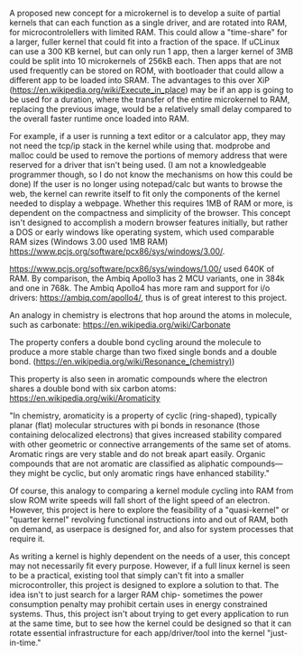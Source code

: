 A proposed new concept for a microkernel is to develop a suite of partial kernels that can each function as a single driver, and are rotated into RAM, for microcontrolellers with limited RAM. This could allow a "time-share" for a larger, fuller kernel that could fit into a fraction of the space. If uCLinux can use a 300 KB kernel, but can only run 1 app, then a larger kernel of 3MB could be split into 10 microkernels of 256kB each. Then apps that are not used frequently can be stored on ROM, with bootloader that could allow a different app to be loaded into SRAM. The advantages to this over XiP (https://en.wikipedia.org/wiki/Execute_in_place) may be if an app is going to be used for a duration, where the transfer of the entire microkernel to RAM, replacing the previous image, would be a relatively small delay compared to the overall faster runtime once loaded into RAM. 

For example, if a user is running a text editor or a calculator app, they may not need the tcp/ip stack in the kernel while using that. modprobe and malloc could be used to remove the portions of memory address that were reserved for a driver that isn't being used. (I am not a knowledgeable programmer though, so I do not know the mechanisms on how this could be done) If the user is no longer using notepad/calc but wants to browse the web, the kernel can rewrite itself to fit only the components of the kernel needed to display a webpage. Whether this requires 1MB of RAM or more, is dependent on the compactness and simplicity of the browser. This concept isn't designed to accomplish a modern browser features initially, but rather a DOS or early windows like operating system, which used comparable RAM sizes (Windows 3.00 used 1MB RAM) https://www.pcjs.org/software/pcx86/sys/windows/3.00/.

https://www.pcjs.org/software/pcx86/sys/windows/1.00/ used 640K of RAM. By comparison, the Ambiq Apollo3 has 2 MCU variants, one in 384k and one in 768k. The Ambiq Apollo4 has more ram and support for i/o drivers: https://ambiq.com/apollo4/, thus is of great interest to this project.

An analogy in chemistry is electrons that hop around the atoms in molecule, such as carbonate: https://en.wikipedia.org/wiki/Carbonate

The property confers a double bond cycling around the molecule to produce a more stable charge than two fixed single bonds and a double bond.  (https://en.wikipedia.org/wiki/Resonance_(chemistry))

This property is also seen in aromatic compounds where the electron shares a double bond with six carbon atoms: https://en.wikipedia.org/wiki/Aromaticity

"In chemistry, aromaticity is a property of cyclic (ring-shaped), typically planar (flat) molecular structures with pi bonds in resonance (those containing delocalized electrons) that gives increased stability compared with other geometric or connective arrangements of the same set of atoms. Aromatic rings are very stable and do not break apart easily. Organic compounds that are not aromatic are classified as aliphatic compounds—they might be cyclic, but only aromatic rings have enhanced stability."

Of course, this analogy to comparing a kernel module cycling into RAM from slow ROM write speeds will fall short of the light speed of an electron. However, this project is here to explore the feasibility of a "quasi-kernel" or "quarter kernel" revolving functional instructions into and out of RAM, both on demand, as userpace is designed for, and also for system processes that require it.

As writing a kernel is highly dependent on the needs of a user, this concept may not necessarily fit every purpose. However, if a full linux kernel is seen to be a practical, existing tool that simply can't fit into a smaller microcontroller, this project is designed to explore a solution to that. The idea isn't to just search for a larger RAM chip- sometimes the power consumption penalty may prohibit certain uses in energy constrained systems. Thus, this project isn't about trying to get every application to run at the same time, but to see how the kernel could be designed so that it can rotate essential infrastructure for each app/driver/tool into the kernel "just-in-time."
